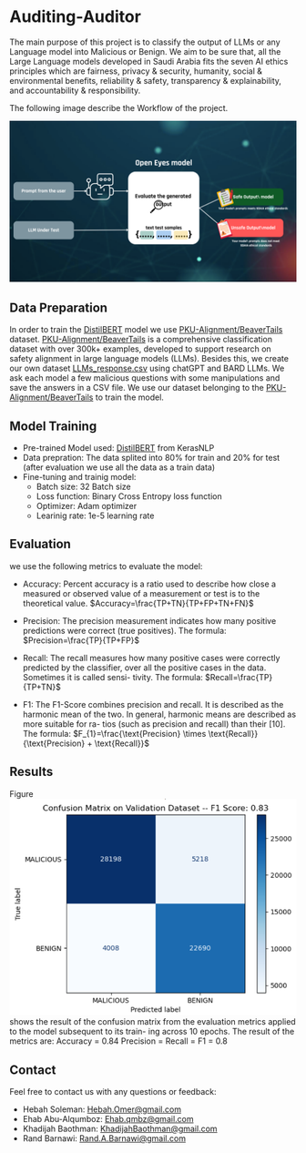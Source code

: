 # Auditing-Auditor
The main purpose of this project is to classify the output of  LLMs or any Language model into Malicious or Benign. We aim to be sure that, all the Large Language models developed in Saudi Arabia fits the seven AI ethics principles which are fairness, privacy & security, humanity, social & environmental benefits, reliability & safety, transparency & explainability, and accountability & responsibility. 

The following image describe the Workflow of the project.

![](images/arch.png)
## Data Preparation

In order to train the [DistilBERT](https://arxiv.org/abs/1910.01108) model we use [PKU-Alignment/BeaverTails](https://github.com/PKU-Alignment/beavertails) dataset. [PKU-Alignment/BeaverTails](https://github.com/PKU-Alignment/beavertails) is a comprehensive classification dataset with over 300k+ examples, developed to support research on safety alignment in large language models (LLMs).
Besides this, we create our own dataset [LLMs_response.csv](dataset/LLMs_response.csv) using chatGPT and BARD LLMs. We ask each model a few malicious questions with some manipulations and save the answers in a CSV file.
We use our dataset belonging to the [PKU-Alignment/BeaverTails](https://github.com/PKU-Alignment/beavertails) to train the model.

## Model Training

 - Pre-trained Model used: [DistilBERT](https://arxiv.org/abs/1910.01108) from KerasNLP
 - Data prepration: The data splited into 80% for train and 20% for test (after evaluation we use all the data as a train data)
 - Fine-tuning and trainig model:
    * Batch size: 32 Batch size
    * Loss function: Binary Cross Entropy loss function 
    * Optimizer: Adam optimizer 
    * Learinig rate: 1e-5 learning rate
    
## Evaluation
we use the following metrics to evaluate the model:
- Accuracy: 
Percent accuracy is a ratio used to describe how close a measured or observed value of a measurement or test is to the theoretical value.
$Accuracy=\frac{TP+TN}{TP+FP+TN+FN}$ 

- Precision: The precision measurement indicates how
many positive predictions were correct (true positives). The formula:
 $Precision=\frac{TP}{TP+FP}$

- Recall: The recall measures how many positive cases
were correctly predicted by the classifier, over all the
positive cases in the data. Sometimes it is called sensi-
tivity. The formula:
 $Recall=\frac{TP}{TP+TN}$

- F1: The F1-Score combines precision and recall. It is
described as the harmonic mean of the two. In general,
harmonic means are described as more suitable for ra-
tios (such as precision and recall) than their [10]. 
The formula: 
 $F_{1}=\frac{\text{Precision} \times \text{Recall}}{\text{Precision} + \text{Recall}}$

## Results
Figure ![](images/confusion_matrix.png) shows the result of the confusion matrix from the evaluation metrics applied to the model subsequent to its train-
ing across 10 epochs. The result of the metrics are: 
Accuracy = 0.84
Precision = 
Recall = 
F1 = 0.8

## Contact
Feel free to contact us with any questions or feedback:

- Hebah Soleman: Hebah.Omer@gmail.com
- Ehab Abu-Alqumboz: Ehab.qmbz@gmail.com
- Khadijah Baothman: KhadijahBaothman@gmail.com
- Rand Barnawi: Rand.A.Barnawi@gmail.com
